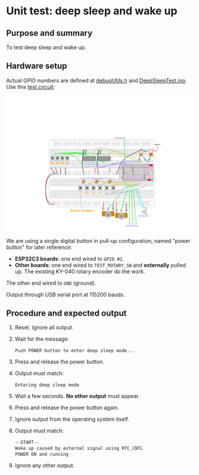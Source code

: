 # Unit test: deep sleep and wake up

## Purpose and summary

To test deep sleep and wake up.

## Hardware setup

Actual GPIO numbers are defined at [debugUtils.h](./debugUtils.h) and [DeepSleepTest.ino](./DeepSleepTest.ino).
Use this [test circuit](../../Protoboards/ProtoBoard-ESP32-Dekvit-C-1.diy):

![Test circuit image](../../Protoboards/ProtoBoard-ESP32-Dekvit-C-1.png)

We are using a single digital button in pull-up configuration, named "power button" for later reference:

- **ESP32C3 boards**: one end wired to `GPIO #2`.
- **Other boards**: one end wired to `TEST_ROTARY_SW` and  **externally** pulled up. The existing KY-040 rotary encoder do the work.

The other end wired to `GND` (ground).

Output through USB serial port at 115200 bauds.

## Procedure and expected output

1. Reset. Ignore all output.
2. Wait for the message:

   ```text
   Push POWER button to enter deep sleep mode...
   ```

3. Press and release the power button.
4. Output must match:

   ```text
   Entering deep sleep mode
   ```

5. Wait a few seconds. **No other output** must appear.
6. Press and release the power button again.
7. Ignore output from the operating system itself.
8. Output must match:

   ```text
   --START--
   Wake up caused by external signal using RTC_CNTL
   POWER ON and running
   ```

9. Ignore any other output.
